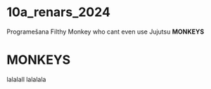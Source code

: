 # 10a_renars_2024
Programešana
Filthy Monkey who cant even use Jujutsu
<b>MONKEYS</B>
<h1>MONKEYS</h1>
lalalall
lalalala

